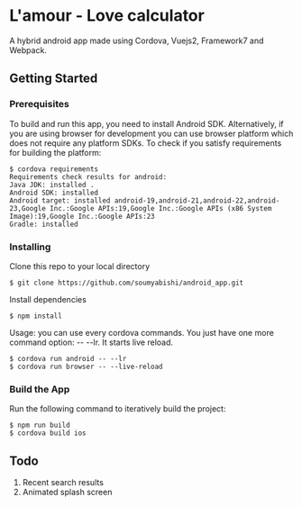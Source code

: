
# L'amour - Love calculator

A hybrid android app made using Cordova, Vuejs2, Framework7 and Webpack.


## Getting Started


### Prerequisites

To build and run this app, you need to install Android SDK. Alternatively, if you are using browser for development you can use browser platform which does not require any platform SDKs.
To check if you satisfy requirements for building the platform:

```
$ cordova requirements
Requirements check results for android:
Java JDK: installed .
Android SDK: installed
Android target: installed android-19,android-21,android-22,android-23,Google Inc.:Google APIs:19,Google Inc.:Google APIs (x86 System Image):19,Google Inc.:Google APIs:23
Gradle: installed
```

### Installing

Clone this repo to your local directory 
```
$ git clone https://github.com/soumyabishi/android_app.git
```

Install dependencies

```
$ npm install 
```

Usage: you can use every cordova commands. You just have one more command option: -- --lr. It starts live reload.

```
$ cordova run android -- --lr
$ cordova run browser -- --live-reload
```

### Build the App
Run the following command to iteratively build the project:

```
$ npm run build
$ cordova build ios
```


## Todo
1. Recent search results
2. Animated splash screen
